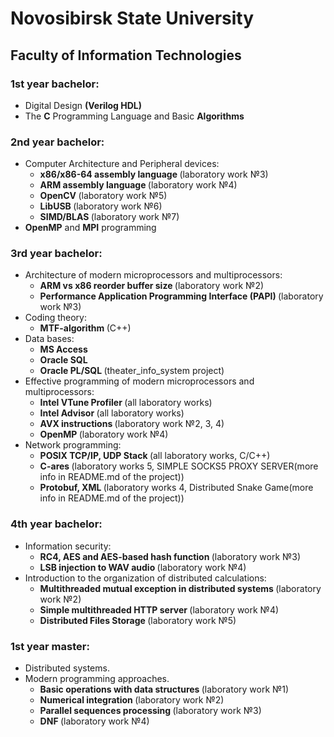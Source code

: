 # Novosibirsk State University
## Faculty of Information Technologies
### <strong>1st year bachelor:</strong><br>
<ul>
<li>Digital Design <strong>(Verilog HDL)</strong></li>
<li>The <strong>C</strong> Programming Language and Basic <strong>Algorithms</strong></li>
</ul>

### <strong>2nd year bachelor:</strong><br>
<ul>
<li>Computer Architecture and Peripheral devices:<br>
    <ul>
    <li><strong>x86/x86-64 assembly language </strong>(laboratory work №3)</li>
    <li><strong>ARM assembly language </strong>(laboratory work №4)</li>
    <li><strong>OpenCV </strong>(laboratory work №5)</li>
    <li><strong>LibUSB </strong>(laboratory work №6)</li>
    <li><strong>SIMD/BLAS </strong>(laboratory work №7)</li>
    </ul>
</li>
<li><strong>OpenMP</strong> and <strong>MPI</strong> programming</li>
</ul>

### <strong>3rd year bachelor:</strong><br>
<ul>
<li>Architecture of modern microprocessors and multiprocessors:<br>
    <ul>
    <li><strong>ARM vs x86 reorder buffer size </strong>(laboratory work №2)</li>
    <li><strong>Performance Application Programming Interface (PAPI) </strong>(laboratory work №3)</li>
    </ul>
</li>
<li>Coding theory:<br>
    <ul>
    <li><strong>MTF-algorithm </strong>(C++)</li>
    </ul>
</li>
<li>Data bases:<br>
    <ul>
    <li><strong>MS Access</strong></li>
    <li><strong>Oracle SQL</strong></li>
    <li><strong>Oracle PL/SQL </strong>(theater_info_system project)</li>
    </ul>
</li>
<li>Effective programming of modern microprocessors and multiprocessors:<br>
    <ul>
    <li><strong>Intel VTune Profiler </strong>(all laboratory works)</li>
    <li><strong>Intel Advisor </strong>(all laboratory works)</li>
    <li><strong>AVX instructions </strong>(laboratory work №2, 3, 4)</li>
    <li><strong>OpenMP </strong>(laboratory work №4)</li>
    </ul>
</li>
<li>Network programming:<br>
    <ul>
    <li><strong>POSIX TCP/IP, UDP Stack </strong>(all laboratory works, C/C++)</li>
    <li><strong>C-ares </strong>(laboratory works 5, SIMPLE SOCKS5 PROXY SERVER(more info in README.md of the project))</li>
    <li><strong>Protobuf, XML </strong>(laboratory works 4, Distributed Snake Game(more info in README.md of the project))</li>
    </ul>
</li>
</ul>

### <strong>4th year bachelor:</strong><br>
<ul>
<li>Information security:<br>
    <ul>
    <li><strong>RC4, AES and AES-based hash function </strong>(laboratory work №3)</li>
    <li><strong>LSB injection to WAV audio </strong>(laboratory work №4)</li>
    </ul>
</li>
<li>Introduction to the organization of distributed calculations:<br>
    <ul>
    <li><strong>Multithreaded mutual exception in distributed systems </strong>(laboratory work №2)</li>
    <li><strong>Simple multithreaded HTTP server </strong>(laboratory work №4)</li>
    <li><strong>Distributed Files Storage </strong>(laboratory work №5)</li>
    </ul>
</li>
</ul>

### <strong>1st year master:</strong><br>
<ul>
<li>Distributed systems.<br></li>
<li>Modern programming approaches.<br>
    <ul>
    <li><strong>Basic operations with data structures </strong>(laboratory work №1)</li>
    <li><strong>Numerical integration </strong>(laboratory work №2)</li>
    <li><strong>Parallel sequences processing </strong>(laboratory work №3)</li>
    <li><strong>DNF </strong>(laboratory work №4)</li>
    </ul>
</li>
</ul>